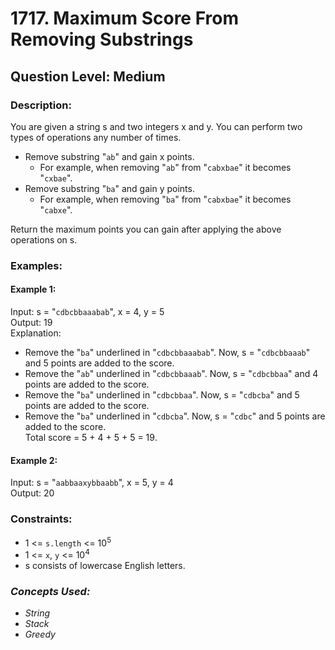 # 1717. Maximum Score From Removing Substrings
## Question Level: Medium
### Description:
You are given a string s and two integers x and y. You can perform two types of operations any number of times.

- Remove substring "`ab`" and gain x points.
    - For example, when removing "`ab`" from "`cabxbae`" it becomes "`cxbae`".
- Remove substring "`ba`" and gain y points.
    - For example, when removing "`ba`" from "`cabxbae`" it becomes "`cabxe`".

Return the maximum points you can gain after applying the above operations on s.

### Examples:
#### Example 1:

Input: s = "`cdbcbbaaabab`", x = 4, y = 5  
Output: 19  
Explanation:
- Remove the "`ba`" underlined in "`cdbcbbaaabab`". Now, s = "`cdbcbbaaab`" and 5 points are added to the score.
- Remove the "`ab`" underlined in "`cdbcbbaaab`". Now, s = "`cdbcbbaa`" and 4 points are added to the score.
- Remove the "`ba`" underlined in "`cdbcbbaa`". Now, s = "`cdbcba`" and 5 points are added to the score.
- Remove the "`ba`" underlined in "`cdbcba`". Now, s = "`cdbc`" and 5 points are added to the score.  
Total score = 5 + 4 + 5 + 5 = 19.
#### Example 2:

Input: s = "`aabbaaxybbaabb`", x = 5, y = 4  
Output: 20  

### Constraints:

- 1 <= `s.length` <= 10<sup>5</sup>
- 1 <= `x`, `y` <= 10<sup>4</sup>
- s consists of lowercase English letters.

### <i>Concepts Used:
- String
- Stack
- Greedy</i>